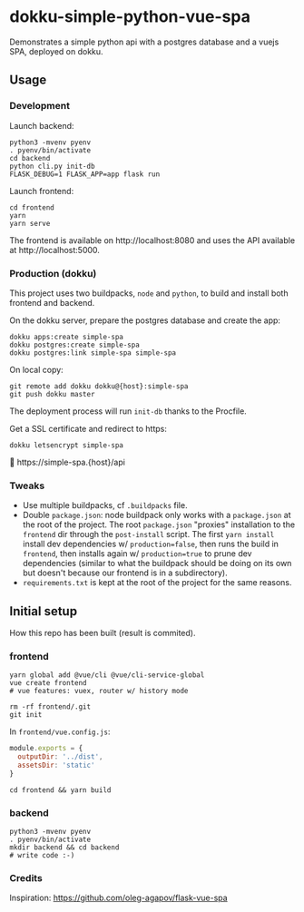 # dokku-simple-python-vue-spa

Demonstrates a simple python api with a postgres database and a vuejs SPA, deployed on dokku.

## Usage

### Development

Launch backend:

```
python3 -mvenv pyenv
. pyenv/bin/activate
cd backend
python cli.py init-db
FLASK_DEBUG=1 FLASK_APP=app flask run
```

Launch frontend:

```
cd frontend
yarn
yarn serve
```

The frontend is available on http://localhost:8080 and uses the API available at http://localhost:5000.

### Production (dokku)

This project uses two buildpacks, `node` and `python`, to build and install both frontend and backend.

On the dokku server, prepare the postgres database and create the app:

```
dokku apps:create simple-spa
dokku postgres:create simple-spa
dokku postgres:link simple-spa simple-spa
```

On local copy:

```
git remote add dokku dokku@{host}:simple-spa
git push dokku master
```

The deployment process will run `init-db` thanks to the Procfile.

Get a SSL certificate and redirect to https:

```
dokku letsencrypt simple-spa
```

:rocket: https://simple-spa.{host}/api

### Tweaks

- Use multiple buildpacks, cf `.buildpacks` file.
- Double `package.json`: node buildpack only works with a `package.json` at the root of the project. The root `package.json` "proxies" installation to the `frontend` dir through the `post-install` script. The first `yarn install` install dev dependencies w/ `production=false`, then runs the build in `frontend`, then installs again w/ `production=true` to prune dev dependencies (similar to what the buildpack should be doing on its own but doesn't because our frontend is in a subdirectory).
- `requirements.txt` is kept at the root of the project for the same reasons.

## Initial setup

How this repo has been built (result is commited).

### frontend

```
yarn global add @vue/cli @vue/cli-service-global
vue create frontend
# vue features: vuex, router w/ history mode
```

```
rm -rf frontend/.git
git init
```

In `frontend/vue.config.js`:

```javascript
module.exports = {
  outputDir: '../dist',
  assetsDir: 'static'
}
```

```
cd frontend && yarn build
```

### backend

```
python3 -mvenv pyenv
. pyenv/bin/activate
mkdir backend && cd backend
# write code :-)
```

### Credits

Inspiration: https://github.com/oleg-agapov/flask-vue-spa
